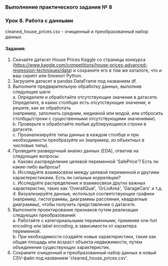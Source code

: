 ### Выполнение практического задания № 8
### Урок 8. Работа с данными

cleaned_house_prices.csv - очищенный и преобразованный набор данных <br>

#### Задания:

1.  Скачайте датасет House Prices Kaggle со страницы конкурса 
(https://www.kaggle.com/competitions/house-prices-advanced-regression-techniques/data)
и сохраните его в том же каталоге, что и ваш скрипт или блокнот Python.
2.  Загрузите датасет в pandas DataFrame под названием df.
3.  Выполните предварительную обработку данных, выполнив следующие шаги:  
a.  Определите и обработайте отсутствующие значения в датасете.  <br>
Определите, в каких столбцах есть отсутствующие значения, и решите, как их обработать  <br>
(например, заполнить средним, медианой или модой, или отбросить столбцы/строки с существенными отсутствующими значениями).  <br>
b.  Проверьте и обработайте любые дублирующиеся строки в датасете.  <br>
c.  Проанализируйте типы данных в каждом столбце и при необходимости преобразуйте их (например, из объектных в числовые типы). <br>
4.  Проведите разведочный анализ данных (EDA), ответив на следующие вопросы:  <br>
a.  Каково распределение целевой переменной 'SalePrice'? Есть ли какие-либо выбросы?  <br>
b.  Исследуйте взаимосвязи между целевой переменной и другими характеристиками. Есть ли сильные корреляции?  <br>
c.  Исследуйте распределение и взаимосвязи других важных характеристик, таких как 'OverallQual', 'GrLivArea', 'GarageCars' и т.д.  <br>
d.  Визуализируйте данные, используя соответствующие графики (например, гистограммы, диаграммы рассеяния, квадратные диаграммы), чтобы получить представление о датасете. <br>
5.  Выполните проектирование признаков путем реализации следующих преобразований:  <br>
a.  Работайте с категориальными переменными, применяя one-hot encoding или label encoding, в зависимости от характера переменной.  <br>
b.  При необходимости создайте новые характеристики, такие как общая площадь или возраст объекта недвижимости, путем объединения существующих характеристик. <br>
6.  Сохраните очищенный и преобразованный набор данных в новый CSV-файл под названием 'cleaned_house_prices.csv'.
